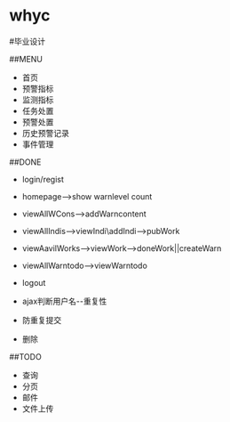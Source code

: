 whyc
====

#毕业设计

##MENU

  * 首页
  * 预警指标
  * 监测指标
  * 任务处置
  * 预警处置
  * 历史预警记录
  * 事件管理

##DONE

  * login/regist
  * homepage-->show warnlevel count
  * viewAllWCons-->addWarncontent
  * viewAllIndis-->viewIndi\addIndi-->pubWork
  * viewAavilWorks-->viewWork-->doneWork||createWarn
  * viewAllWarntodo-->viewWarntodo
  
  * logout
  * ajax判断用户名--重复性
  * 防重复提交
  * 删除
  
##TODO

  * 查询
  * 分页
  * 邮件
  * 文件上传

